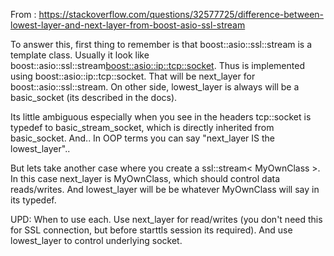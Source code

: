 
From : https://stackoverflow.com/questions/32577725/difference-between-lowest-layer-and-next-layer-from-boost-asio-ssl-stream  


To answer this, first thing to remember is that boost::asio::ssl::stream is a template class. Usually it look like boost::asio::ssl::stream<boost::asio::ip::tcp::socket>. Thus is implemented using boost::asio::ip::tcp::socket. That will be next_layer for boost::asio::ssl::stream. On other side, lowest_layer is always will be a basic_socket (its described in the docs).  

Its little ambiguous especially when you see in the headers tcp::socket is typedef to basic_stream_socket<Tcp>, which is directly inherited from basic_socket. And.. In OOP terms you can say "next_layer IS the lowest_layer"..  

But lets take another case where you create a ssl::stream< MyOwnClass >. In this case next_layer is MyOwnClass, which should control data reads/writes. And lowest_layer will be be whatever MyOwnClass will say in its typedef.  

UPD: When to use each. Use next_layer for read/writes (you don't need this for SSL connection, but before starttls session its required). And use lowest_layer to control underlying socket.  
